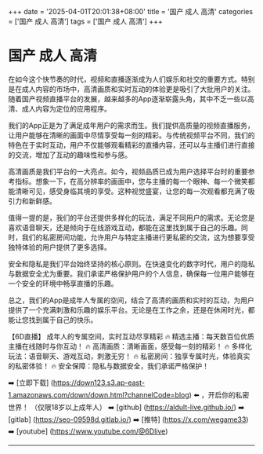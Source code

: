+++
date = '2025-04-01T20:01:38+08:00'
title = '国产 成人 高清'
categories = ['国产 成人 高清']
tags = ['国产 成人 高清']
+++

# 国产 成人 高清

在如今这个快节奏的时代，视频和直播逐渐成为人们娱乐和社交的重要方式。特别是在成人内容的市场中，高清画质和实时互动的体验更是吸引了大批用户的关注。随着国产视频直播平台的发展，越来越多的App逐渐崭露头角，其中不乏一些以高清、成人内容为定位的应用程序。

我们的App正是为了满足成年用户的需求而生。我们提供高质量的视频直播服务，让用户能够在清晰的画面中尽情享受每一刻的精彩。与传统视频平台不同，我们的特色在于实时互动，用户不仅能够观看精彩的直播内容，还可以与主播们进行直接的交流，增加了互动的趣味性和参与感。

高清画质是我们平台的一大亮点。如今，视频品质已成为用户选择平台时的重要参考指标。想象一下，在高分辨率的画面中，您与主播的每一个眼神、每一个微笑都能清晰可见，感受身临其境的享受。这种视觉盛宴，让您的每一次观看都充满了吸引力和新鲜感。

值得一提的是，我们的平台还提供多样化的玩法，满足不同用户的需求。无论您是喜欢语音聊天，还是倾向于在线游戏互动，都能在这里找到属于自己的乐趣。同时，我们的私密房间功能，允许用户与特定主播进行更私密的交流，这为想要享受独特体验的用户提供了更多选择。

安全和隐私是我们平台始终坚持的核心原则。在快速变化的数字时代，用户的隐私与数据安全尤为重要。我们承诺严格保护用户的个人信息，确保每一位用户能够在一个安全的环境中畅享直播的乐趣。

总之，我们的App是成年人专属的空间，结合了高清的画质和实时的互动，为用户提供了一个充满刺激和乐趣的娱乐平台。无论是在工作之余，还是在休闲时光，都能让您找到属于自己的快乐。

【6D直播】
成年人的专属空间，实时互动尽享精彩
🔥 精选主播：每天数百位优质主播在线随时与你互动！
🔥 高清画质：清晰画面，感受每一刻的精彩！
🔥 多样化玩法：语音聊天、游戏互动，刺激无穷！
🔥 私密房间：独享专属时光，体验真实的私密体验！
🔥 安全保障：隐私与数据安全，我们承诺严格保护！

➡️ [立即下载] (https://down123.s3.ap-east-1.amazonaws.com/down/down.html?channelCode=blog) ⬅️ ，开启你的私密世界！
（仅限18岁以上成年人）
➡️ [github] (https://aldult-live.github.io/)
➡️ [gitlab] (https://seo-09598d.gitlab.io/)
➡️ [推特] (https://x.com/wegame33)
➡️ [youtube] (https://www.youtube.com/@6Dlive)

---
